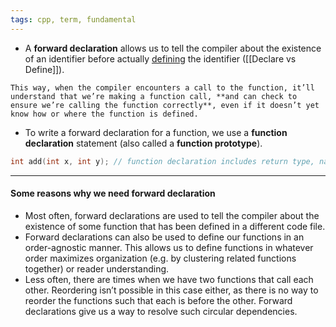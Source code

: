 ```yaml
---
tags: cpp, term, fundamental
---
```


- A **forward declaration** allows us to tell the compiler about the existence of an identifier before actually <u>defining</u> the identifier ([[Declare vs Define]]).

```ad-note
This way, when the compiler encounters a call to the function, it’ll understand that we’re making a function call, **and can check to ensure we’re calling the function correctly**, even if it doesn’t yet know how or where the function is defined.
```

- To write a forward declaration for a function, we use a **function declaration** statement (also called a **function prototype**).

```cpp
int add(int x, int y); // function declaration includes return type, name, parameters, and semicolon.  No function body!
```

---

#### Some reasons why we need forward declaration
- Most often, forward declarations are used to tell the compiler about the existence of some function that has been defined in a different code file.
- Forward declarations can also be used to define our functions in an order-agnostic manner. This allows us to define functions in whatever order maximizes organization (e.g. by clustering related functions together) or reader understanding.
- Less often, there are times when we have two functions that call each other. Reordering isn’t possible in this case either, as there is no way to reorder the functions such that each is before the other. Forward declarations give us a way to resolve such circular dependencies.